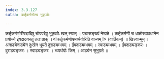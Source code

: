 ```yaml
---
index: 3.3.127
sutra: कर्तृकर्मणोश्च भूकृञोः

---
```

 कर्तृकर्मणोरीषदादिषु चोपपदेषु भूकृञोः खल् स्यात् । यथासङ्ख्यं नेष्यते । कर्तृकर्मणी च धातोरव्यवधानेन प्रयोज्ये ईषदादयस्तु ततः प्राक् ।<!कर्तृकर्मणोश्च्व्यर्थयोरिति वाच्यम् !> (वार्तिकम्) ॥ खित्त्वान्मुम् । अनाढ्येनाढ्येन दुःखेन भूयते दुराढ्यम्भवम् । ईषदाढ्यम्भवम् । स्वाढ्यम्भवम् । ईषदाढ्यङ्करः । दुराढ्यङ्करः । स्वाढ्यङ्करः । च्व्यर्थयोः किम् । आढ्येन सुभूयते ॥